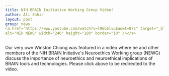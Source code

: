 ```yaml
---
title: NIH BRAIN Initiative Working Group Video!
author: Ali Zahir
layout: post
group: news
<a href="https://www.youtube.com/watch?v=l9GbblvuEao&t=87s" target="_blank"><img src="https://i.ytimg.com/an_webp/l9GbblvuEao/mqdefault_6s.webp?du=3000&sqp=CNiZouYF&rs=AOn4CLCNZ_yB5TsrVp9mnJER9tJCUe6gnA" 
alt="NIH NEWG" width="240" height="180" border="10" /></a>
---
```


Our very own Winston Chiong was featured in a video where he and other members of the NIH BRAIN Initiative's Neuroethics Working group (NEWG)
discuss the importance of neuroethics and neuroethical implications of BRAIN tools and technologies. Please click above to be redirected to the video.
